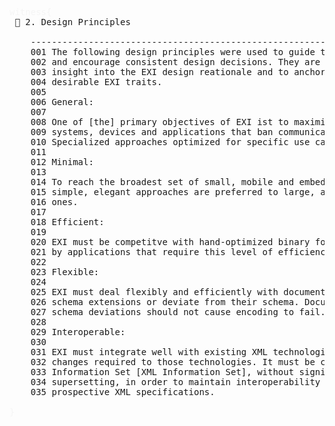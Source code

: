 
<pre>
<span style="color: rgb(245,245,245);">witness{</span>
 📎 2. Design Principles

    --------------------------------------------------------------------------------
    001 The following design principles were used to guide the development of EXI 
    002 and encourage consistent design decisions. They are listed here to provide
    003 insight into the EXI design reationale and to anchor discussions on 
    004 desirable EXI traits.
    005
    006 General:
    007
    008 One of [the] primary objectives of EXI ist to maximize the number of
    009 systems, devices and applications that ban communicate using XML data.
    010 Specialized approaches optimized for specific use cases should be avoided.
    011
    012 Minimal:
    013
    014 To reach the broadest set of small, mobile and embedded applications,
    015 simple, elegant approaches are preferred to large, analytical or complex
    016 ones.
    017
    018 Efficient:
    019 
    020 EXI must be competitve with hand-optimized binary formats sot it can be used
    021 by applications that require this level of efficiency.
    022 
    023 Flexible:
    024
    025 EXI must deal flexibly and efficiently with documents that contain arbitrary
    026 schema extensions or deviate from their schema. Documents that contain
    027 schema deviations should not cause encoding to fail.
    028
    029 Interoperable:
    030
    031 EXI must integrate well with existing XML technologies, minimizing the 
    032 changes required to those technologies. It must be compatible with the XML
    033 Information Set [XML Information Set], without significant subsetting or
    034 supersetting, in order to maintain interoperability with existing and
    035 prospective XML specifications.

<span style="color: rgb(245,245,245);">}</span>

</pre>